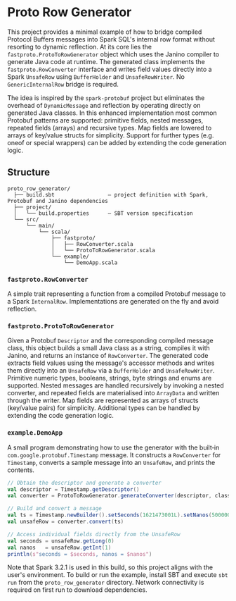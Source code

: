 # Proto Row Generator

This project provides a minimal example of how to bridge compiled
Protocol Buffers messages into Spark SQL's internal row format without
resorting to dynamic reflection.  At its core lies the
`fastproto.ProtoToRowGenerator` object which uses the Janino compiler to
generate Java code at runtime.  The generated class implements the
`fastproto.RowConverter` interface and writes field values directly into a
Spark `UnsafeRow` using `BufferHolder` and `UnsafeRowWriter`.  No
`GenericInternalRow` bridge is required.

The idea is inspired by the `spark-protobuf` project but eliminates the
overhead of `DynamicMessage` and reflection by operating directly on
generated Java classes.  In this enhanced implementation most common
Protobuf patterns are supported: primitive fields, nested messages,
repeated fields (arrays) and recursive types.  Map fields are lowered
to arrays of key/value structs for simplicity.  Support for further
types (e.g. oneof or special wrappers) can be added by extending the
code generation logic.

## Structure

```
proto_row_generator/
  ├── build.sbt                 – project definition with Spark, Protobuf and Janino dependencies
  ├── project/
  │   └── build.properties      – SBT version specification
  └── src/
      └── main/
          └── scala/
              ├── fastproto/
              │   ├── RowConverter.scala
              │   └── ProtoToRowGenerator.scala
              └── example/
                  └── DemoApp.scala
```

### `fastproto.RowConverter`

A simple trait representing a function from a compiled Protobuf message to a
Spark `InternalRow`.  Implementations are generated on the fly and avoid
reflection.

### `fastproto.ProtoToRowGenerator`

Given a Protobuf `Descriptor` and the corresponding compiled message class,
this object builds a small Java class as a string, compiles it with
Janino, and returns an instance of `RowConverter`.  The generated code
extracts field values using the message's accessor methods and writes them
directly into an `UnsafeRow` via a `BufferHolder` and `UnsafeRowWriter`.
Primitive numeric types, booleans, strings, byte strings and enums are
supported.  Nested messages are handled recursively by invoking a nested
converter, and repeated fields are materialised into `ArrayData` and
written through the writer.  Map fields are represented as arrays of
structs (key/value pairs) for simplicity.  Additional types can be
handled by extending the code generation logic.

### `example.DemoApp`

A small program demonstrating how to use the generator with the built‑in
`com.google.protobuf.Timestamp` message.  It constructs a `RowConverter`
for `Timestamp`, converts a sample message into an `UnsafeRow`, and
prints the contents.

```scala
// Obtain the descriptor and generate a converter
val descriptor = Timestamp.getDescriptor()
val converter = ProtoToRowGenerator.generateConverter(descriptor, classOf[Timestamp])

// Build and convert a message
val ts = Timestamp.newBuilder().setSeconds(1621473001L).setNanos(500000000).build()
val unsafeRow = converter.convert(ts)

// Access individual fields directly from the UnsafeRow
val seconds = unsafeRow.getLong(0)
val nanos   = unsafeRow.getInt(1)
println(s"seconds = $seconds, nanos = $nanos")
```

Note that Spark 3.2.1 is used in this build, so this project aligns with
the user's environment.  To build or run the example, install SBT and
execute `sbt run` from the `proto_row_generator` directory.  Network
connectivity is required on first run to download dependencies.